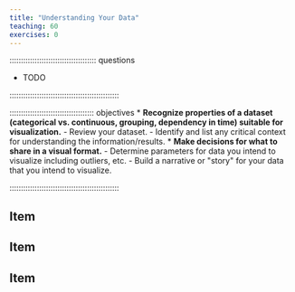 ```yaml
---
title: "Understanding Your Data"
teaching: 60
exercises: 0
---
```


:::::::::::::::::::::::::::::::::::::: questions

- TODO

::::::::::::::::::::::::::::::::::::::::::::::::

::::::::::::::::::::::::::::::::::::: objectives
    * **Recognize properties of a dataset (categorical vs. continuous, grouping, dependency in time) suitable for visualization.**
        - Review your dataset. 
        - Identify and list any critical context for understanding the information/results.
    * **Make decisions for what to share in a visual format.**
        - Determine parameters for data you intend to visualize including outliers, etc.
        - Build a narrative or "story" for your data that you intend to visualize.


::::::::::::::::::::::::::::::::::::::::::::::::

## Item

## Item

## Item

